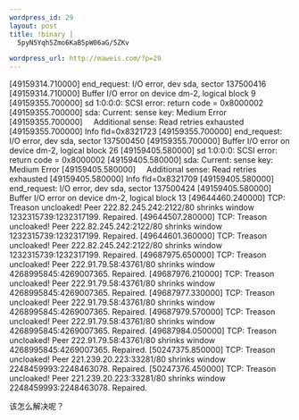 ```yaml
--- 
wordpress_id: 29
layout: post
title: !binary |
  5pyN5Yqh5Zmo6KaB5pW06aG/5ZKv

wordpress_url: http://maweis.com/?p=29
---
```

[49159314.710000] end_request: I/O error, dev sda, sector 137500416
[49159314.710000] Buffer I/O error on device dm-2, logical block 9
[49159355.700000] sd 1:0:0:0: SCSI error: return code = 0x8000002
[49159355.700000] sda: Current: sense key: Medium Error
[49159355.700000]     Additional sense: Read retries exhausted
[49159355.700000] Info fld=0x8321723
[49159355.700000] end_request: I/O error, dev sda, sector 137500450
[49159355.700000] Buffer I/O error on device dm-2, logical block 26
[49159405.580000] sd 1:0:0:0: SCSI error: return code = 0x8000002
[49159405.580000] sda: Current: sense key: Medium Error
[49159405.580000]     Additional sense: Read retries exhausted
[49159405.580000] Info fld=0x8321709
[49159405.580000] end_request: I/O error, dev sda, sector 137500424
[49159405.580000] Buffer I/O error on device dm-2, logical block 13
[49644460.240000] TCP: Treason uncloaked! Peer 222.82.245.242:2122/80 shrinks window 1232315739:1232317199. Repaired.
[49644507.280000] TCP: Treason uncloaked! Peer 222.82.245.242:2122/80 shrinks window 1232315739:1232317199. Repaired.
[49644601.360000] TCP: Treason uncloaked! Peer 222.82.245.242:2122/80 shrinks window 1232315739:1232317199. Repaired.
[49687975.650000] TCP: Treason uncloaked! Peer 222.91.79.58:43761/80 shrinks window 4268995845:4269007365. Repaired.
[49687976.210000] TCP: Treason uncloaked! Peer 222.91.79.58:43761/80 shrinks window 4268995845:4269007365. Repaired.
[49687977.330000] TCP: Treason uncloaked! Peer 222.91.79.58:43761/80 shrinks window 4268995845:4269007365. Repaired.
[49687979.570000] TCP: Treason uncloaked! Peer 222.91.79.58:43761/80 shrinks window 4268995845:4269007365. Repaired.
[49687984.050000] TCP: Treason uncloaked! Peer 222.91.79.58:43761/80 shrinks window 4268995845:4269007365. Repaired.
[50247375.850000] TCP: Treason uncloaked! Peer 221.239.20.223:33281/80 shrinks window 2248459993:2248463078. Repaired.
[50247376.450000] TCP: Treason uncloaked! Peer 221.239.20.223:33281/80 shrinks window 2248459993:2248463078. Repaired.

该怎么解决呢？
